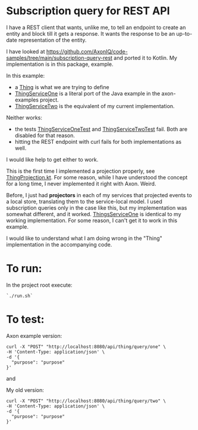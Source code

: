 # Subscription query for REST API

I have a REST client that wants, unlike me, to tell an endpoint to create an entity and block till it gets a response.
It wants the response to be an up-to-date representation of the entity. 

I have looked at https://github.com/AxonIQ/code-samples/tree/main/subscription-query-rest and ported it to Kotlin.
My implementation is in this package, example.

In this example:
- a [Thing](src/main/kotlin/com/things/one/query/Thing.kt) is what we are trying to define 
- [ThingServiceOne](src/main/kotlin/com/things/one/query/ThingServiceOne.kt) is a literal port of the Java example in the axon-examples project. 
- [ThingServiceTwo](src/main/kotlin/com/things/one/query/ThingServiceTwo.kt) is the equivalent of my current implementation.

Neither works:
- the tests [ThingServiceOneTest](src/test/kotlin/com/things/one/query/ThingServiceOneTest.kt) 
     and [ThingServiceTwoTest](src/test/kotlin/com/things/one/query/ThingServiceTwoTest.kt) fail. Both are disabled
     for that reason.
- hitting the REST endpoint with curl fails for both implementations as well.

I would like help to get either to work.

This is the first time I implemented a projection properly, see [ThingProjection.kt](src/main/kotlin/com/things/one/query/ThingProjection.kt). For some
reason, while I have understood the concept for a long time, I never implemented it right with Axon. Weird.

Before, I just had **projectors** in each of my services that projected events to a local store, translating them to
the service-local model. I used subscription queries only in the case like this, but my implementation was somewhat
different, and it worked. [ThingsServiceOne](src/main/kotlin/com/things/one/query/ThingServiceOne.kt) is identical
to my working implementation. For some reason, I can't get it to work in this example.

I would like to understand what I am doing wrong in the "Thing" implementation in the accompanying code. 

# To run:

In the project root execute:

```shell
`./run.sh`
```

# To test:

Axon example version:

```shell
curl -X "POST" "http://localhost:8080/api/thing/query/one" \
-H 'Content-Type: application/json' \
-d '{
  "purpose": "purpose"
}' 
```
 and 

My old version:

```shell
curl -X "POST" "http://localhost:8080/api/thing/query/two" \
-H 'Content-Type: application/json' \
-d '{
  "purpose": "purpose"
}' 
```
